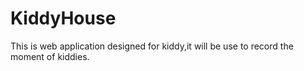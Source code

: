 KiddyHouse
==========

This is web application designed for kiddy,it will be use to record the moment of kiddies.
